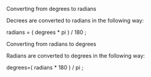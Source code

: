 Converting from degrees to radians

Decrees are converted to radians in the following way:

radians = ( degrees * pi ) / 180 ;

Converting from radians to degrees

Radians are converted to degrees in the following way:

degrees=( radians * 180 ) / pi ;
